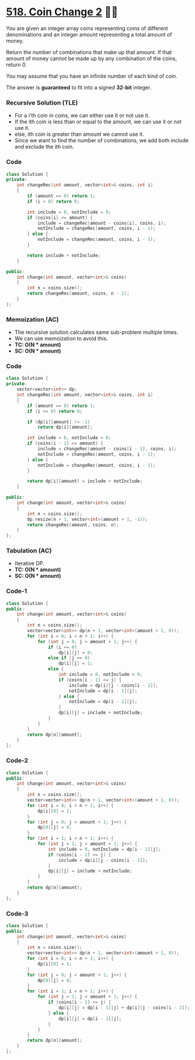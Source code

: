 # [518. Coin Change 2](https://leetcode.com/problems/coin-change-2/) 🌟🌟

You are given an integer array coins representing coins of different denominations and an integer amount representing a total amount of money.

Return the number of combinations that make up that amount. If that amount of money cannot be made up by any combination of the coins, return 0.

You may assume that you have an infinite number of each kind of coin.

The answer is **guaranteed** to fit into a signed **32-bit** integer.

### Recursive Solution (TLE)

-   For a i'th coin in coins, we can either use it or not use it.
-   If the ith coin is less than or equal to the amount, we can use it or not use it.
-   else, ith coin is greater than amount we cannot use it.
-   Since we want to find the number of combinations, we add both include and exclude the ith coin.

### Code

```cpp
class Solution {
private:
    int changeRec(int amount, vector<int>& coins, int i)
    {
        if (amount == 0) return 1;
        if (i < 0) return 0;

        int include = 0, notInclude = 0;
        if (coins[i] <= amount) {
            include = changeRec(amount - coins[i], coins, i);
            notInclude = changeRec(amount, coins, i - 1);
        } else {
            notInclude = changeRec(amount, coins, i - 1);
        }

        return include + notInclude;
    }

public:
    int change(int amount, vector<int>& coins)
    {
        int n = coins.size();
        return changeRec(amount, coins, n - 1);
    }
};
```

### Memoization (AC)

-   The recursive solution calculates same sub-problem multiple times.
-   We can use memoization to avoid this.
-   **TC: O(N \* amount)**
-   **SC: O(N \* amount)**

### Code

```cpp
class Solution {
private:
    vector<vector<int>> dp;
    int changeRec(int amount, vector<int>& coins, int i)
    {
        if (amount == 0) return 1;
        if (i <= 0) return 0;

        if (dp[i][amount] != -1)
            return dp[i][amount];

        int include = 0, notInclude = 0;
        if (coins[i - 1] <= amount) {
            include = changeRec(amount - coins[i - 1], coins, i);
            notInclude = changeRec(amount, coins, i - 1);
        } else {
            notInclude = changeRec(amount, coins, i - 1);
        }

        return dp[i][amount] = include + notInclude;
    }

public:
    int change(int amount, vector<int>& coins)
    {
        int n = coins.size();
        dp.resize(n + 1, vector<int>(amount + 1, -1));
        return changeRec(amount, coins, n);
    }
};
```

### Tabulation (AC)

-   Iterative DP.
-   **TC: O(N \* amount)**
-   **SC: O(N \* amount)**

### Code-1

```cpp
class Solution {
public:
    int change(int amount, vector<int>& coins)
    {
        int n = coins.size();
        vector<vector<int>> dp(n + 1, vector<int>(amount + 1, 0));
        for (int i = 0; i < n + 1; i++) {
            for (int j = 0; j < amount + 1; j++) {
                if (i == 0)
                    dp[i][j] = 0;
                else if (j == 0)
                    dp[i][j] = 1;
                else {
                    int include = 0, notInclude = 0;
                    if (coins[i - 1] <= j) {
                        include = dp[i][j - coins[i - 1]];
                        notInclude = dp[i - 1][j];
                    } else {
                        notInclude = dp[i - 1][j];
                    }
                    dp[i][j] = include + notInclude;
                }
            }
        }
        return dp[n][amount];
    }
};
```

### Code-2

```cpp
class Solution {
public:
    int change(int amount, vector<int>& coins)
    {
        int n = coins.size();
        vector<vector<int>> dp(n + 1, vector<int>(amount + 1, 0));
        for (int i = 0; i < n + 1; i++) {
            dp[i][0] = 1;
        }
        for (int j = 0; j < amount + 1; j++) {
            dp[0][j] = 0;
        }
        for (int i = 1; i < n + 1; i++) {
            for (int j = 1; j < amount + 1; j++) {
                int include = 0, notInclude = dp[i - 1][j];
                if (coins[i - 1] <= j) {
                    include = dp[i][j - coins[i - 1]];
                }
                dp[i][j] = include + notInclude;
            }
        }
        return dp[n][amount];
    }
};
```

### Code-3

```cpp
class Solution {
public:
    int change(int amount, vector<int>& coins)
    {
        int n = coins.size();
        vector<vector<int>> dp(n + 1, vector<int>(amount + 1, 0));
        for (int i = 0; i < n + 1; i++) {
            dp[i][0] = 1;
        }
        for (int j = 0; j < amount + 1; j++) {
            dp[0][j] = 0;
        }
        for (int i = 1; i < n + 1; i++) {
            for (int j = 1; j < amount + 1; j++) {
                if (coins[i - 1] <= j) {
                    dp[i][j] = dp[i - 1][j] + dp[i][j - coins[i - 1]];
                } else {
                    dp[i][j] = dp[i - 1][j];
                }
            }
        }
        return dp[n][amount];
    }
};
```
